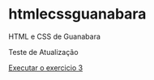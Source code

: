 # htmlecssguanabara
HTML e CSS de Guanabara

Teste de Atualização


<a href="https://serggios9.github.io/htmlecssguanabara/03listas/index.html">Executar o exercicio 3</a>